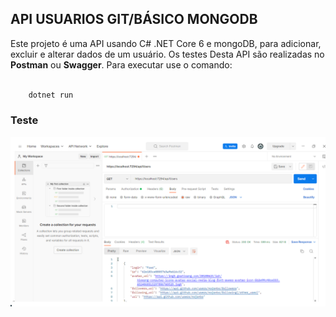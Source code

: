 ## API USUARIOS GIT/BÁSICO MONGODB 

Este projeto é uma API usando C# .NET Core 6 e mongoDB, para adicionar, excluir e alterar dados de um usuário. Os testes Desta API são realizadas no **Postman** ou **Swagger**. Para executar use o comando:

```bash
   
    dotnet run
```

### Teste

![Screenshot](/img/postman.png)

